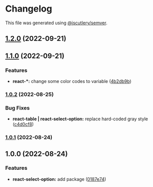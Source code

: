 # Changelog

This file was generated using [@jscutlery/semver](https://github.com/jscutlery/semver).

## [1.2.0](https://gitlab.migoinc.com/migotv/paintbox/compare/react-select-option@1.1.0...react-select-option@1.2.0) (2022-09-21)

## [1.1.0](https://gitlab.migoinc.com/migotv/paintbox/compare/react-select-option@1.0.2...react-select-option@1.1.0) (2022-09-21)


### Features

* **react-*:** change some  color codes to variable ([4b2db9b](https://gitlab.migoinc.com/migotv/paintbox/commit/4b2db9b5c4f15ccb3b8e7261489126c3cf8b3d69))

### [1.0.2](https://gitlab.migoinc.com/migotv/paintbox/compare/react-select-option@1.0.1...react-select-option@1.0.2) (2022-08-25)


### Bug Fixes

* **react-table | react-select-option:** replace hard-coded gray style ([c4d0cf8](https://gitlab.migoinc.com/migotv/paintbox/commit/c4d0cf8f37390e5643fe99a2314afb0620266066))

### [1.0.1](https://gitlab.migoinc.com/migotv/paintbox/compare/react-select-option@1.0.0...react-select-option@1.0.1) (2022-08-24)

## 1.0.0 (2022-08-24)


### Features

* **react-select-option:** add package ([0187e74](https://gitlab.migoinc.com/migotv/paintbox/commit/0187e7480e4feb7a611e8b9cf89294d225ebb45d))
